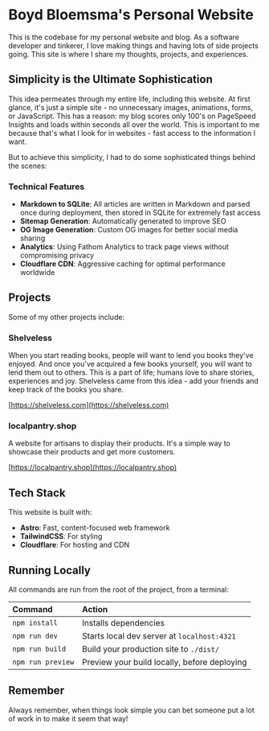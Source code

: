 # Boyd Bloemsma's Personal Website

This is the codebase for my personal website and blog. As a software developer and tinkerer, I love making things and having lots of side projects going. This site is where I share my thoughts, projects, and experiences.

## Simplicity is the Ultimate Sophistication

This idea permeates through my entire life, including this website. At first glance, it's just a simple site - no unnecessary images, animations, forms, or JavaScript. This has a reason: my blog scores only 100's on PageSpeed Insights and loads within seconds all over the world. This is important to me because that's what I look for in websites - fast access to the information I want.

But to achieve this simplicity, I had to do some sophisticated things behind the scenes:

### Technical Features

- **Markdown to SQLite**: All articles are written in Markdown and parsed once during deployment, then stored in SQLite for extremely fast access
- **Sitemap Generation**: Automatically generated to improve SEO
- **OG Image Generation**: Custom OG images for better social media sharing
- **Analytics**: Using Fathom Analytics to track page views without compromising privacy
- **Cloudflare CDN**: Aggressive caching for optimal performance worldwide

## Projects

Some of my other projects include:

### Shelveless

When you start reading books, people will want to lend you books they've enjoyed. And once you've acquired a few books yourself, you will want to lend them out to others. This is a part of life; humans love to share stories, experiences and joy. Shelveless came from this idea - add your friends and keep track of the books you share.

[https://shelveless.com](https://shelveless.com)

### localpantry.shop

A website for artisans to display their products. It's a simple way to showcase their products and get more customers.

[https://localpantry.shop](https://localpantry.shop)

## Tech Stack

This website is built with:

- **Astro**: Fast, content-focused web framework
- **TailwindCSS**: For styling
- **Cloudflare**: For hosting and CDN

## Running Locally

All commands are run from the root of the project, from a terminal:

| Command                   | Action                                           |
| :------------------------ | :----------------------------------------------- |
| `npm install`             | Installs dependencies                            |
| `npm run dev`             | Starts local dev server at `localhost:4321`      |
| `npm run build`           | Build your production site to `./dist/`          |
| `npm run preview`         | Preview your build locally, before deploying     |

## Remember

Always remember, when things look simple you can bet someone put a lot of work in to make it seem that way!
